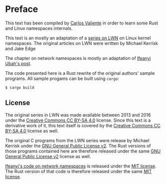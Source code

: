 # Preface

This text has been compiled by [Carlos Valiente][carletes] in order to
learn some Rust and Linux namespaces internals.

This text is an mostly an adaptation of a [series on LWN][original] on
Linux kernel namespaces. The original articles on LWN were written by
Michael Kerrisk and Jake Edge

The chapter on network namespaces is mostly an adaptation of [Ifeanyi
Ubah's post][ifeanyi-post].

The code presented here is a Rust rewrite of the original authors' sample
programs.  All sample progams can be built using `cargo`:

```text
$ cargo build
```

## License

The original series in LWN was made available between 2013 and 2016 under
the [Creative Commons CC BY-SA 4.0][cc-by-sa/4.0] license. Since this text
is a derivative work of it, this text itself is covered by the [Creative
Commons CC BY-SA 4.0][cc-by-sa/4.0] license as well.

The original C programs from the LWN series were release by Michael Kerrisk
under the [GNU General Public License v2][gplv2]. The Rust versions of
those programs contained here are therefore released under the same [GNU
General Public License v2][gplv2] license as well.

[Ifeanyi's code on network namespaces][ifeanyi-code] is released under the
[MIT license][mit]. The Rust version of that code is therefore released
under the same [MIT license][mit].


[carletes]: https://github.com/carletes
[cc-by-sa/4.0]: https://creativecommons.org/licenses/by-sa/4.0/
[gplv2]: https://www.gnu.org/licenses/old-licenses/gpl-2.0.en.html
[ifeanyi-code]: https://github.com/iffyio/isolate
[ifeanyi-post]: http://ifeanyi.co/posts/linux-namespaces-part-4/
[mit]: https://opensource.org/licenses/MIT
[original]: https://lwn.net/Articles/531114/
